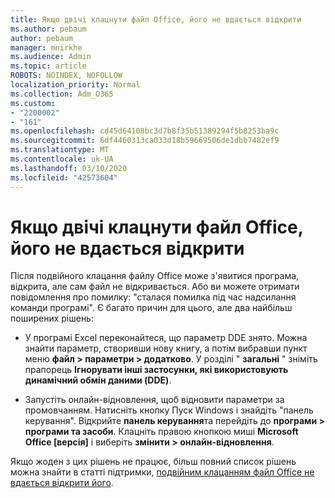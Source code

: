 ```yaml
---
title: Якщо двічі клацнути файл Office, його не вдається відкрити
ms.author: pebaum
author: pebaum
manager: mnirkhe
ms.audience: Admin
ms.topic: article
ROBOTS: NOINDEX, NOFOLLOW
localization_priority: Normal
ms.collection: Adm_O365
ms.custom:
- "2200002"
- "161"
ms.openlocfilehash: cd45d64108bc3d7b8f35b51389294f5b8253ba9c
ms.sourcegitcommit: 6df4460313ca033d18b59669506de1dbb7482ef9
ms.translationtype: MT
ms.contentlocale: uk-UA
ms.lasthandoff: 03/10/2020
ms.locfileid: "42573604"
---
```

# <a name="double-clicking-an-office-file-fails-to-open-it"></a>Якщо двічі клацнути файл Office, його не вдається відкрити

Після подвійного клацання файлу Office може з'явитися програма, відкрита, але сам файл не відкривається. Або ви можете отримати повідомлення про помилку: "сталася помилка під час надсилання команди програмі". Є багато причин для цього, але два найбільш поширених рішень:

- У програмі Excel переконайтеся, що параметр DDE знято. Можна знайти параметр, створивши нову книгу, а потім вибравши пункт меню **файл > параметри > додатково**. У розділі " **загальні** " зніміть прапорець **Ігнорувати інші застосунки, які використовують динамічний обмін даними (DDE)**.

- Запустіть онлайн-відновлення, щоб відновити параметри за промовчанням. Натисніть кнопку Пуск Windows і знайдіть "панель керування". Відкрийте **панель керування**та перейдіть до **програми > програми та засоби**. Клацніть правою кнопкою миші **Microsoft Office [версія]** і виберіть **змінити > онлайн-відновлення**.

Якщо жоден з цих рішень не працює, більш повний список рішень можна знайти в статті підтримки, [подвійним клацанням файл Office не вдається відкрити його](https://support.office.com/article/Double-clicking-an-Office-file-fails-to-open-it-1e9c0ad9-34c8-4440-a42e-d30186b29ed6).
